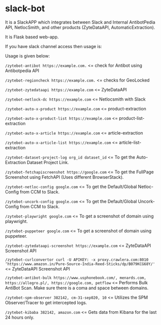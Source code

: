 # slack-bot

It is a SlackAPP which integrates between Slack and Internal AntibotPedia API, NetlocSmith, and other products (ZyteDataAPI, AutomaticExtraction).

It is Flask based web-app.

If you have slack channel access then usage is:

Usage is given below:

`/zytebot-antibot https://example.com.` <= check for Antibot using Antibotpedia API

`/zytebot-regioncheck https://example.com.` <= checks for GeoLocked  

`/zytebot-zytedataapi https://example.com` <= ZyteDataAPI

`/zytebot-netlock-dc https://example.com` <= Netlocsmith with Slack

`/zytebot-auto-x-product https://example.com` <= product-extraction

`/zytebot-auto-x-product-list https://example.com` <= product-list-extraction

`/zytebot-auto-x-article https://example.com` <= article-extraction

`/zytebot-auto-x-article-list https://example.com` <= article-list-extraction

`/zytebot-dataset-project-log org_id dataset_id` <= To get the Auto-Extraction Dataset Project Link.

`/zytebot-fetchapiscreenshot https://google.com` <= To get the FullPage Screenshot using FetchAPI (Uses different BrowserStack).

`/zytebot-netloc-config google.com` <= To get the Default/Global Netloc-Config from CCM to Slack.

`/zytebot-uncork-config google.com` <= To get the Default/Global Uncork-Config from CCM to Slack.

`/zytebot-playwright google.com` <= To get a screenshot of domain using playwright.

`/zytebot-puppeteer google.com` <= To get a screenshot of domain using puppeteer.

`/zytebot-zytedataapi-screenshot https://example.com` <= ZyteDataAPI Screenshot API

`/zytebot-curlconvertor curl -U APIKEY: -x proxy.crawlera.com:8010 ‘https://www.amazon.in/Pure-Source-India-Reed-Sticks/dp/B079KCG68Y/'` <= ZyteDataAPI Screenshot API

`/zytebot-antibot-bulk https://www.usphonebook.com/, menards.com, https://allegro.pl/, https://google.com, petflow` <= Performs Bulk AntiBot Scan. Make sure there is a coma and space between domains. 

`/zytebot-spm-observer 382142, cm-31-sep020, 10` <= Utilizes the SPM Observer/Tracer to get intercepted logs. 

`/zytebot-kibaba 382142, amazon.com` <= Gets data from Kibana for the last 24 hours only.